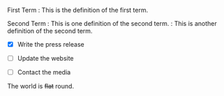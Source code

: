 First Term
: This is the definition of the first term.

Second Term
: This is one definition of the second term.
: This is another definition of the second term.


- [x] Write the press release
- [ ] Update the website
- [ ] Contact the media


The world is ~~flat~~ round.
